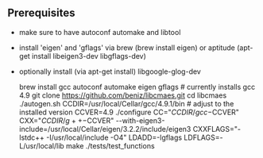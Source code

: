 ## Prerequisites

- make sure to have autoconf automake and libtool
- install 'eigen' and 'gflags' via brew (brew install eigen) or aptitude (apt-get install libeigen3-dev libgflags-dev)
- optionally install (via apt-get install) libgoogle-glog-dev

    brew install gcc autoconf automake eigen gflags # currently installs gcc 4.9
    git clone https://github.com/beniz/libcmaes.git
    cd libcmaes
    ./autogen.sh
    CCDIR=/usr/local/Cellar/gcc/4.9.1/bin # adjust to the installed version
    CCVER=4.9
    ./configure CC="$CCDIR/gcc-$CCVER" CXX="$CCDIR/g++-$CCVER" --with-eigen3-include=/usr/local/Cellar/eigen/3.2.2/include/eigen3 CXXFLAGS="-lstdc++ -I/usr/local/include -O4" LDADD=-lgflags LDFLAGS=-L/usr/local/lib
    make
    ./tests/test_functions

